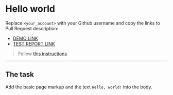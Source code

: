 # Hello world
Replace `<your_account>` with your Github username and copy the links to Pull Request description:
- [DEMO LINK](https://skomskiy.github.io/layout_hello-world/)
- [TEST REPORT LINK](https://skomskiy.github.io/layout_hello-world/report/html_report/)

> Follow [this instructions](https://mate-academy.github.io/layout_task-guideline/#how-to-solve-the-layout-tasks-on-github)
___

## The task 
Add the basic page markup and the text `Hello, world!` into the body.
